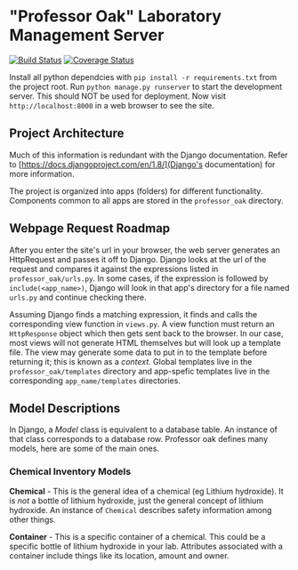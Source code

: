 # "Professor Oak" Laboratory Management Server

[![Build Status](https://travis-ci.com/canismarko/professor_oak.svg?branch=master)](https://travis-ci.com/canismarko/professor_oak)
[![Coverage Status](https://coveralls.io/repos/github/canismarko/professor_oak/badge.svg?branch=master)](https://coveralls.io/github/canismarko/professor_oak?branch=master)

Install all python dependcies with `pip install -r requirements.txt`
from the project root. Run `python manage.py runserver` to start the
development server. This should NOT be used for deployment. Now visit
`http://localhost:8000` in a web browser to see the site.

## Project Architecture

Much of this information is redundant with the Django
documentation. Refer to
[https://docs.djangoproject.com/en/1.8/](Django's documentation)
for more information.

The project is organized into apps (folders) for different
functionality. Components common to all apps are stored in the
`professor_oak` directory.

## Webpage Request Roadmap

After you enter the site's url in your browser, the web server
generates an HttpRequest and passes it off to Django. Django looks at
the url of the request and compares it against the expressions listed
in `professor_oak/urls.py`. In some cases, if the expression is
followed by `include(<app_name>)`, Django will look in that app's
directory for a file named `urls.py` and continue checking there.

Assuming Django finds a matching expression, it finds and calls the
corresponding view function in `views.py`. A view function must return
an `HttpResponse` object which then gets sent back to the browser. In
our case, most views will not generate HTML themselves but will look
up a template file. The view may generate some data to put in to the
template before returning it; this is known as a *context*. Global
templates live in the `professor_oak/templates` directory and
app-spefic templates live in the corresponding `app_name/templates`
directories.

## Model Descriptions

In Django, a *Model* class is equivalent to a database table. An
instance of that class corresponds to a database row. Professor oak
defines many models, here are some of the main ones.

### Chemical Inventory Models

**Chemical** - This is the general idea of a chemical (eg Lithium
  hydroxide). It is *not* a bottle of lithium hydroxide, just the
  general concept of lithium hydroxide. An instance of `Chemical`
  describes safety information among other things.

**Container** - This is a specific container of a chemical. This could
  be a specific bottle of lithium hydroxide in your lab. Attributes
  associated with a container include things like its location, amount
  and owner.
